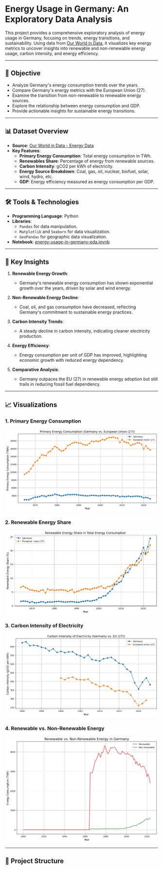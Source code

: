 # Energy Usage in Germany: An Exploratory Data Analysis

This project provides a comprehensive exploratory analysis of energy usage in Germany, focusing on trends, energy transitions, and sustainability. Using data from [Our World in Data](https://github.com/owid/energy-data), it visualizes key energy metrics to uncover insights into renewable and non-renewable energy usage, carbon intensity, and energy efficiency.

---

## 📄 **Objective**
- Analyze Germany's energy consumption trends over the years.
- Compare Germany's energy metrics with the European Union (27).
- Examine the transition from non-renewable to renewable energy sources.
- Explore the relationship between energy consumption and GDP.
- Provide actionable insights for sustainable energy transitions.

---

## 📊 **Dataset Overview**
- **Source**: [Our World in Data - Energy Data](https://github.com/owid/energy-data)
- **Key Features**:
  - **Primary Energy Consumption**: Total energy consumption in TWh.
  - **Renewables Share**: Percentage of energy from renewable sources.
  - **Carbon Intensity**: gCO2 per kWh of electricity.
  - **Energy Source Breakdown**: Coal, gas, oil, nuclear, biofuel, solar, wind, hydro, etc.
  - **GDP**: Energy efficiency measured as energy consumption per GDP.

---

## 🛠️ **Tools & Technologies**
- **Programming Language**: Python
- **Libraries**:
  - `Pandas` for data manipulation.
  - `Matplotlib` and `Seaborn` for data visualization.
  - `GeoPandas` for geographic data visualization.
- **Notebook**: [energy-usage-in-germany-eda.ipynb](https://github.com/snsamia/A-Data-Driven-Analysis-of-Energy-Trade-and-Transition./blob/main/energy-usage-in-germany-eda.ipynb)

---

## 🔑 **Key Insights**
1. **Renewable Energy Growth**:
   - Germany's renewable energy consumption has shown exponential growth over the years, driven by solar and wind energy.

2. **Non-Renewable Energy Decline**:
   - Coal, oil, and gas consumption have decreased, reflecting Germany's commitment to sustainable energy practices.

3. **Carbon Intensity Trends**:
   - A steady decline in carbon intensity, indicating cleaner electricity production.

4. **Energy Efficiency**:
   - Energy consumption per unit of GDP has improved, highlighting economic growth with reduced energy dependency.

5. **Comparative Analysis**:
   - Germany outpaces the EU (27) in renewable energy adoption but still trails in reducing fossil fuel dependency.

---

## 📈 **Visualizations**
### 1. Primary Energy Consumption
![Primary Energy Consumption](https://github.com/snsamia/A-Data-Driven-Analysis-of-Energy-Trade-and-Transition/blob/main/image/primary%20energy%20consumption.png)

### 2. Renewable Energy Share
![Renewable Energy Share](https://github.com/snsamia/A-Data-Driven-Analysis-of-Energy-Trade-and-Transition/blob/main/image/renewable%20energy%20share.png)

### 3. Carbon Intensity of Electricity
![Carbon Intensity](https://github.com/snsamia/A-Data-Driven-Analysis-of-Energy-Trade-and-Transition/blob/main/image/carbon%20intensity.png)

### 4. Renewable vs. Non-Renewable Energy
![Renewable vs Non-Renewable](https://github.com/snsamia/A-Data-Driven-Analysis-of-Energy-Trade-and-Transition/blob/main/image/renewable%20vs%20non%20renewable%20energy.png)

---

## 📂 **Project Structure**
